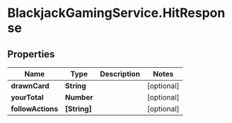 # BlackjackGamingService.HitResponse

## Properties

Name | Type | Description | Notes
------------ | ------------- | ------------- | -------------
**drawnCard** | **String** |  | [optional] 
**yourTotal** | **Number** |  | [optional] 
**followActions** | **[String]** |  | [optional] 


